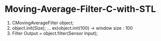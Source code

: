 # Moving-Average-Filter-C-with-STL

1. CMovingAverageFilter object;
2. object.init(Size); ... ex)object.init(100) -> window size : 100
3. Filter Output = object.filter(Sensor Input);
